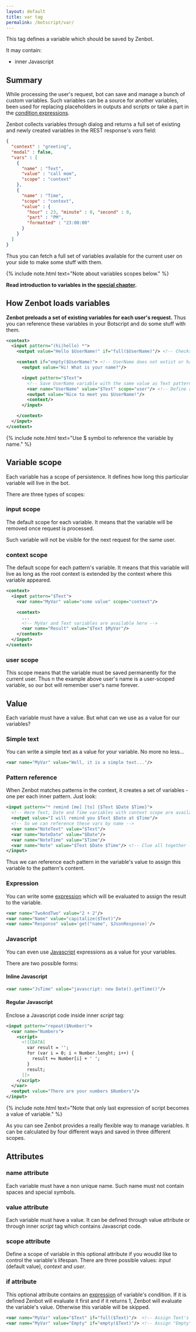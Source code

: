 ```yaml
---
layout: default
title: var tag
permalink: /botscript/var/
---
```


This tag defines a variable which should be saved by Zenbot.

It may contain:

- inner Javascript

## Summary
While processing the user\'s request, bot can save and manage a bunch of custom variables.
Such variables can be a source for another variables, been used for replacing placeholders in outputs and scripts or take a part in the [condition expressions](/expressions/).

Zenbot collects variables through dialog and returns a full set of existing and newly created variables in the REST response\'s _vars_ field:

```json
{
  "context" : "greeting",
  "modal" : false,
  "vars" : [
    {
      "name" : "Text",
      "value" : "call mom",
      "scope" : "context"
    },
    {
      "name" : "Time",
      "scope" : "context",
      "value" : {
        "hour" : 23, "minute" : 0, "second" : 0,
        "part" : "PM",
        "formatted" : "23:00:00"
      }
    }
  ]
}
```

Thus you can fetch a full set of variables available for the current user on your side to make some stuff with them.

{% include note.html text="Note about variables scopes below." %}

**Read introduction to variables in the [special chapter](/vars/variables/).**

## How Zenbot loads variables
**Zenbot preloads a set of existing variables for each user\'s request.**
Thus you can reference these variables in your Botscript and do some stuff with them.

```xml
<context>
  <input pattern="(hi|hello) *">
    <output value="Hello $UserName!" if="full($UserName)"/> <!-- Checks UserName variable exitence -->

    <context if="empty($UserName)"> <!-- UserName does not extist or has empty value -->
      <output value="Hi! What is your name?"/>

      <input pattern="$Text">
        <!-- Save UserName variable with the same value as Text pattern -->
        <var name="UserName" value="$Text" scope="user"/> <!-- Define a persistence scope of variable -->
        <output value="Nice to meet you $UserName!"/>
        <context/>
      </input>

    </context>
  </input>
</context>
```

{% include note.html text="Use $ symbol to reference the variable by name." %}

## Variable scope
Each variable has a scope of persistence.
It defines how long this particular variable will live in the bot.

There are three types of scopes:

### **input** scope
The default scope for each variable. It means that the variable will be removed once request is processed.

Such variable will not be visible for the next request for the same user.

### **context** scope
The default scope for each pattern\'s variable.
It means that this variable will live as long as the root context is extended by the context where this variable appeared.

```xml
<context>
  <input pattern="$Text">
    <var name="MyVar" value="some value" scope="context"/>

    <context>
      ...
      <!-- MyVar and Text variables are available here -->
      <var name="Result" value="$Text $MyVar"/>
    </context>
  </input>
</context>
```

### **user** scope
This scope means that the variable must be saved permanently for the current user.
Thus n the example above user\'s name is a user-scoped variable, so our bot will remember user\'s name forever.

## Value
Each variable must have a value. But what can we use as a value for our variables?

### Simple text
You can write a simple text as a value for your variable. No more no less...

```xml
<var name="MyVar" value="Well, it is a simple text..."/>
```

### Pattern reference
When Zenbot matches patterns in the context, it creates a set of variables - one per each inner pattern.
Just look:

```xml
<input pattern="* remind [me] [to] {$Text $Date $Time}">
  <!-- Here Text, Date and Time variables with context scope are available -->
  <output value="I will remind you $Text $Date at $Time"/>
  <!-- So we can reference these vars by name -->
  <var name="NoteText" value="$Text"/>
  <var name="NoteDate" value="$Date"/>
  <var name="NoteTime" value="$Time"/>
  <var name="Note" value="$Text $Date $Time"/> <!-- Clue all together -->
</input>
```

Thus we can reference each pattern in the variable\'s value to assign this variable to the pattern\'s content.

### Expression
You can write some [expression](/expressions/) which will be evaluated to assign the result to the variable.

```xml
<var name="TwoAndTwo" value="2 + 2"/>
<var name="Name" value="capitalize($Text)"/>
<var name="Response" value='get("name", $JsonResponse)'/>
```

### Javascript
You can even use [Javascript](/javascript/) expressions as a value for your variables.

There are two possible forms:

#### Inline Javascript

```xml
<var name="JsTime" value="javascript: new Date().getTime()"/>
```

#### Regular Javascript
Enclose a Javascript code inside inner _script_ tag:

```xml
<input pattern="repeat($Number)">
  <var name="Numbers">
    <script>
      <![CDATA[
        var result = '';
        for (var i = 0; i < Number.lenght; i++) {
          result += Number[i] + ' ';
        }
        result;
      ]]>
    </script>
  </var>
  <output value="There are your numbers $Numbers"/>
</input>
```

{% include note.html text="Note that only last expression of script becomes a value of variable." %}

As you can see Zenbot provides a really flexible way to manage variables.
It can be calculated by four different ways and saved in three different scopes.

## Attributes

### **name** attribute
Each variable must have a non unique name. Such name must not contain spaces and special symbols.

### **value** attribute
Each variable must have a value.
It can be defined through value attribute or through inner _script_ tag which contains Javascript code.

### **scope** attribute
Define a scope of variable in this optional attribute if you woudld like to control the variable\'s lifespan.
There are three possible values: _input_ (default value), _context_ and _user_.

### **if** attribute
This optional attribute contains an [expression](/expressions/) of variable\'s condition.
If it is defined Zenbot will evaluate it first and if it returns 1, Zenbot will evaluate the variable\'s value.
Otherwise this variable will be skipped.

```xml
<var name="MyVar" value="$Text" if="full($Text)"/>  <!-- Assign Text's content to MyVar if it is not empty -->
<var name="MyVar" value="Empty" if="empty($Text)"/> <!-- Assign "Empty" text to the MyVar if Text is empty -->
```